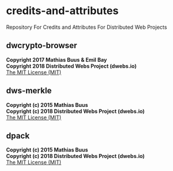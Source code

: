 # credits-and-attributes
Repository For Credits and Attributes For Distributed Web Projects

## dwcrypto-browser
**Copyright 2017 Mathias Buus & Emil Bay**<br/>
**Copyright 2018 Distributed Webs Project (dwebs.io)**<br/>
[The MIT License (MIT)](LICENSE_MIT.md)<br/>
  
## dws-merkle 
**Copyright (c) 2015 Mathias Buus**<br/>
**Copyright (c) 2018 Distributed Webs Project (dwebs.io)**<br/>
[The MIT License (MIT)](LICENSE_MIT.md)<br/> 

## dpack 
**Copyright (c) 2015 Mathias Buus**<br/>
**Copyright (c) 2018 Distributed Webs Project (dwebs.io)**<br/>
[The MIT License (MIT)](LICENSE_MIT.md)<br/>


